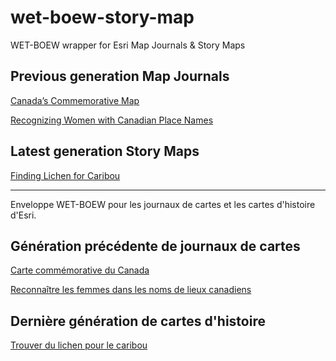 # wet-boew-story-map

WET-BOEW wrapper for Esri Map Journals & Story Maps

## Previous generation Map Journals

[Canada’s Commemorative Map](https://federal-geospatial-platform.github.io/wet-boew-story-map/content-en.html?lang=en&appid=3f3247733f244707bb77cd94a3c5ff2f&appidalt=255b1d3aaba446e5b2406977db503f22)

[Recognizing Women with Canadian Place Names](https://federal-geospatial-platform.github.io/wet-boew-story-map/content-en.html?lang=en&appid=2b110593983a45159b839e28a8b5d839)

## Latest generation Story Maps

[Finding Lichen for Caribou](https://federal-geospatial-platform.github.io/wet-boew-story-map/storymap-en.html?lang=en&appid=2bb940b2d3bd4d94b5dea08169c12bf3&appidalt=7b855b7447dd4deaaa55525c2cfd2c7f])

---

Enveloppe WET-BOEW pour les journaux de cartes et les cartes d'histoire d'Esri.

## Génération précédente de journaux de cartes

[Carte commémorative du Canada](https://federal-geospatial-platform.github.io/wet-boew-story-map/content-fr.html?lang=fr&appid=255b1d3aaba446e5b2406977db503f22&appidalt=3f3247733f244707bb77cd94a3c5ff2f)

[Reconnaître les femmes dans les noms de lieux canadiens](https://federal-geospatial-platform.github.io/wet-boew-story-map/content-fr.html?lang=fr&appid=2b110593983a45159b839e28a8b5d839)

## Dernière génération de cartes d'histoire

[Trouver du lichen pour le caribou](https://federal-geospatial-platform.github.io/wet-boew-story-map/storymap-fr.html?lang=fr&appid=7b855b7447dd4deaaa55525c2cfd2c7f&appidalt=2bb940b2d3bd4d94b5dea08169c12bf3)
